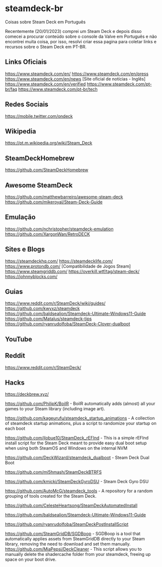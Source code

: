 # steamdeck-br
Coisas sobre Steam Deck em Português

Recentemente (20/01/2023) comprei um Steam Deck e depois disso comecei a procurar conteúdo sobre o console da Valve em Português e não encontrei muita coisa, por isso, resolvi criar essa pagina para coletar links e recursos sobre o Steam Deck em PT-BR.

## Links Oficiais
https://www.steamdeck.com/en/
https://www.steamdeck.com/en/press
https://www.steamdeck.com/en/news [Site oficial de notícias - Inglês]
https://www.steamdeck.com/en/verified
https://www.steamdeck.com/pt-br/faq
https://www.steamdeck.com/pt-br/tech

## Redes Sociais
https://mobile.twitter.com/ondeck

## Wikipedia
https://pt.m.wikipedia.org/wiki/Steam_Deck

## SteamDeckHomebrew
https://github.com/SteamDeckHomebrew

## Awesome SteamDeck
https://github.com/matthewbarreiro/awesome-steam-deck
https://github.com/mikeroyal/Steam-Deck-Guide

## Emulação
https://github.com/nchristopher/steamdeck-emulation
https://github.com/XargonWan/RetroDECK

## Sites e Blogs
https://steamdeckhq.com/
https://steamdecklife.com/
https://www.protondb.com/ [Compatibilidade de Jogos Steam]
https://www.steamgriddb.com/
https://overkill.wtf/tag/steam-deck/
https://johnnyblocks.com/

## Guias
https://www.reddit.com/r/SteamDeck/wiki/guides/
https://github.com/kwyxz/steamdeck
https://github.com/baldsealion/Steamdeck-Ultimate-Windows11-Guide
https://github.com/Matalus/steamdeck-tips
https://github.com/ryanrudolfoba/SteamDeck-Clover-dualboot


## YouTube

## Reddit
https://www.reddit.com/r/SteamDeck/

## Hacks
https://deckbrew.xyz/

https://github.com/PhilipK/BoilR - BoilR automatically adds (almost) all your games to your Steam library (including image art).

https://github.com/kageurufu/steamdeck_startup_animations - A collection of steamdeck startup animations, plus a script to randomize your startup on each boot

https://github.com/jlobue10/SteamDeck_rEFInd - This is a simple rEFInd install script for the Steam Deck meant to provide easy dual boot setup when using both SteamOS and Windows on the internal NVM

https://github.com/DeckWizard/steamdeck_dualboot - Steam Deck Dual Boot

https://github.com/mi5hmash/SteamDeckBTRFS

https://github.com/kmicki/SteamDeckGyroDSU - Steam Deck Gyro DSU

https://github.com/AutoMcG/steamdeck_tools - A repository for a random grouping of tools created for the Steam Deck.

https://github.com/CelesteHeartsong/SteamDeckAutomatedInstall

https://github.com/baldsealion/Steamdeck-Ultimate-Windows11-Guide

https://github.com/ryanrudolfoba/SteamDeckPostInstallScript

https://github.com/SteamGridDB/SGDBoop - SGDBoop is a tool that automatically applies assets from SteamGridDB directly to your Steam library, removing the need to download and set them manually.
https://github.com/MiaPepsi/DeckCleaner - This script allows you to manually delete the shadercache folder from your steamdeck, freeing up space on your boot drive.


